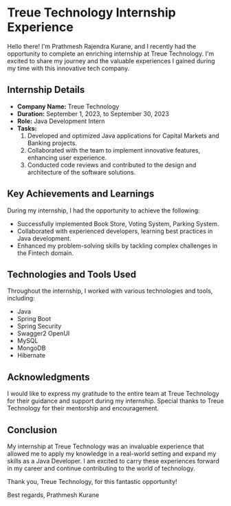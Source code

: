 # Treue Technology Internship Experience

Hello there! I'm Prathmesh Rajendra Kurane, and I recently had the opportunity to complete an enriching internship at Treue Technology. I'm excited to share my journey and the valuable experiences I gained during my time with this innovative tech company.

## Internship Details
- **Company Name:** Treue Technology
- **Duration:** September 1, 2023, to September 30, 2023
- **Role:** Java Development Intern
- **Tasks:**
  1. Developed and optimized Java applications for Capital Markets and Banking projects.
  2. Collaborated with the team to implement innovative features, enhancing user experience.
  3. Conducted code reviews and contributed to the design and architecture of the software solutions.

## Key Achievements and Learnings
During my internship, I had the opportunity to achieve the following:
- Successfully implemented Book Store, Voting System, Parking System.
- Collaborated with experienced developers, learning best practices in Java development.
- Enhanced my problem-solving skills by tackling complex challenges in the Fintech domain.

## Technologies and Tools Used
Throughout the internship, I worked with various technologies and tools, including:
- Java
- Spring Boot
- Spring Security
- Swagger2 OpenUI
- MySQL
- MongoDB
- Hibernate
  

## Acknowledgments
I would like to express my gratitude to the entire team at Treue Technology for their guidance and support during my internship. Special thanks to Treue Technology for their mentorship and encouragement.

## Conclusion
My internship at Treue Technology was an invaluable experience that allowed me to apply my knowledge in a real-world setting and expand my skills as a Java Developer. I am excited to carry these experiences forward in my career and continue contributing to the world of technology.

Thank you, Treue Technology, for this fantastic opportunity!

Best regards,
Prathmesh Kurane
